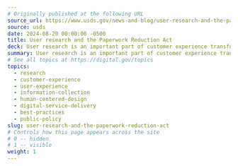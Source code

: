 ```yaml
---
# Originally published at the following URL
source_url: https://www.usds.gov/news-and-blog/user-research-and-the-paperwork-reduction-act
source: usds
date: 2024-08-20 00:00:00 -0500
title: User research and the Paperwork Reduction Act
deck: User research is an important part of customer experience transformation. Different types of research require different approval under the Paperwork Reduction Act (PRA). Through seven case studies, the U.S. Digital Service shows how agencies conducted valuable user research that did not require PRA approval and successfully integrated findings into their projects. Their work illustrates how thoughtful user research transforms delivery of services and helps agencies build trust in government.
summary: User research is an important part of customer experience transformation. Different types of research require different approval under the Paperwork Reduction Act (PRA). Through seven case studies, the U.S. Digital Service shows how agencies conducted valuable user research that did not require PRA approval and successfully integrated findings into their projects. Their work illustrates how thoughtful user research transforms delivery of services and helps agencies build trust in government.
# See all topics at https://digital.gov/topics
topics:
  - research
  - customer-experience
  - user-experience
  - information-collection
  - human-centered-design
  - digital-service-delivery
  - best-practices
  - public-policy
slug: user-research-and-the-paperwork-reduction-act
# Controls how this page appears across the site
# 0 -- hidden
# 1 -- visible
weight: 1
---
```

